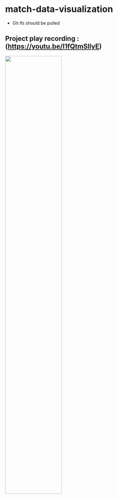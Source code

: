 # match-data-visualization

- Git lfs should be pulled

## Project play recording : (https://youtu.be/I1fQtmSllyE)

<div align="left">
      <a href="https://youtu.be/I1fQtmSllyE">
     <img 
      src="https://youtu.be/I1fQtmSllyE/0.jpg" 
      alt="" 
      style="width:60%;">
      </a>
    </div>
